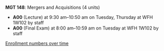 **MGT 148**: Mergers and Acquisitions (4 units)

- **A00** (Lecture) at 9:30 am–10:50 am on Tuesday, Thursday at WFH 1W102 by staff
- **A00** (Final Exam) at 8:00 am–10:59 am on Tuesday at WFH 1W102 by staff

[Enrollment numbers over time](./MGT148.tsv)
